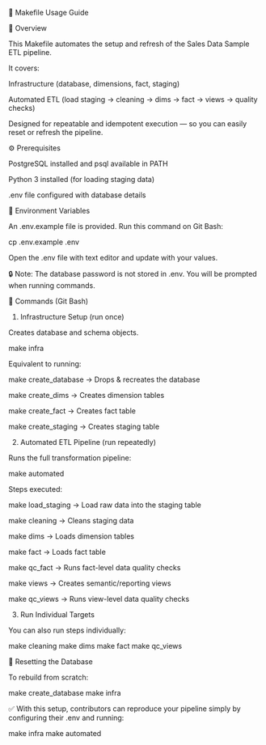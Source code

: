 📘 Makefile Usage Guide

📌 Overview

This Makefile automates the setup and refresh of the Sales Data Sample ETL pipeline.

It covers:

Infrastructure (database, dimensions, fact, staging)

Automated ETL (load staging → cleaning → dims → fact → views → quality checks)

Designed for repeatable and idempotent execution — so you can easily reset or refresh the pipeline.

⚙️ Prerequisites

PostgreSQL installed and psql available in PATH

Python 3 installed (for loading staging data)

.env file configured with database details

📝 Environment Variables

An .env.example file is provided. Run this command on Git Bash:

cp .env.example .env

Open the .env file with text editor and update with your values.

🔒 Note: The database password is not stored in .env. You will be prompted when running commands.

🚀 Commands (Git Bash)
1. Infrastructure Setup (run once)

Creates database and schema objects.

make infra

Equivalent to running:

make create_database → Drops & recreates the database

make create_dims → Creates dimension tables

make create_fact → Creates fact table

make create_staging → Creates staging table

2. Automated ETL Pipeline (run repeatedly)

Runs the full transformation pipeline:

make automated

Steps executed:

make load_staging → Load raw data into the staging table

make cleaning → Cleans staging data

make dims → Loads dimension tables

make fact → Loads fact table

make qc_fact → Runs fact-level data quality checks

make views → Creates semantic/reporting views

make qc_views → Runs view-level data quality checks

3. Run Individual Targets

You can also run steps individually:

make cleaning
make dims
make fact
make qc_views

🧹 Resetting the Database

To rebuild from scratch:

make create_database
make infra


✅ With this setup, contributors can reproduce your pipeline simply by configuring their .env and running:

make infra
make automated